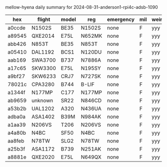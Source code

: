 mellow-hyena daily summary for 2024-08-31-anderson1-rpi4c-adsb-1090

|hex|flight|model|reg|emergency|mil|weirdo|
|--|--|--|--|--|--|--|
|a0ccde|N1502S|BE35|N1502S|none|F|yyy|
|a89545|QXE2014|E75L|N652MK|none|F|yyy|
|abb426|N853T|BE35|N853T|none|F|yyy|
|a05410|DAL1192|BCS1|N120DU|none|F|yyy|
|aab169|SWA3700|B737|N7886A|none|F|yyy|
|a17c65|SKW3300|E75L|N195SY|none|F|yyy|
|a9bf27|SKW6233|CRJ7|N727SK|none|F|yyy|
|78021c|CPA3280|B744|B-LIF|none|F|yyy|
|a1344f|N177MP|C177|N177MP|none|F|yyy|
|ab9659|unknown|SR22|N846CD|none|F|yyy|
|a53b2b|UAL1202|A320|N436UA|none|F|yyy|
|adba0a|ASA1402|B39M|N984AK|none|F|yyy|
|a1aa39|N206VS|T206|N206VS|none|F|yyy|
|a4a80b|N4BC|SF50|N4BC|none|F|yyy|
|aa8feb|N78TW|SLG2|N78TW|none|F|yyy|
|a25b3f|ASA1172|B739|N251AK|none|F|yyy|
|a8881e|QXE2020|E75L|N649QX|none|F|yyy|
